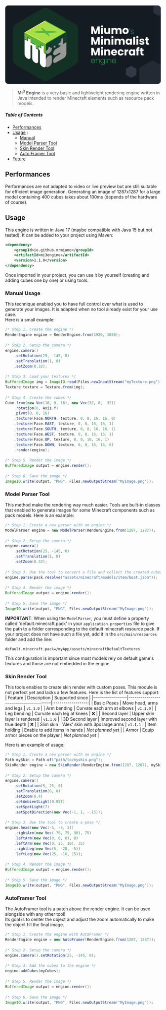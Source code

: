 ![Mi³ logo](mi3-banner.png)

> **Mi<sup>3</sup> Engine** is a very basic and lightweight rendering engine written in Java intended to render Minecraft elements such as resource pack models.

##### Table of Contents  
- [Performances](#performances)  
- [Usage](#usage) :
  - [Manual](#manual)
  - [Model Parser Tool](#modelParser)
  - [Skin Render Tool](#skinRender)
  - [Auto Framer Tool](#autoFramer)
- [Future](#future)

## Performances
<a name="performances"></a>
Performances are not adapted to video or live preview but are still suitable for efficient image generation. Generating an image of 1287x1287 for a large model containing 400 cubes takes about 100ms (depends of the hardware of course).

## Usage
<a name="usage"></a>
This engine is written in Java 17 (maybe compatible with Java 15 but not tested). It can be added to your project using Maven:
```xml
<dependency>
    <groupId>io.github.mrmiumo</groupId>
    <artifactId>mi3engine</artifactId>
    <version>1.1.0</version>
</dependency>
```
Once imported in your project, you can use it by yourself (creating and adding cubes one by one) or using tools.

### Manual Usage
<a name="manual"></a>
This technique enabled you to have full control over what is used to generate your images. It is adapted when no tool already exist for your use case.</br>
Here is a small example:

```java
/* Step 1. Create the engine */
RenderEngine engine = RenderEngine.from(1920, 1080);

/* Step 2. Setup the camera */
engine.camera()
    .setRotation(25, -145, 0)
    .setTranslation(1, 0)
    .setZoom(0.32);

/* Step 3. Load your textures */
BufferedImage img = ImageIO.read(Files.newInputStream("myTexture.png"));
Texture texture = Texture.from(img);

/* Step 4. Create the cubes */
Cube.from(new Vec(16, 0, 16), new Vec(32, 8,  32))
    .rotation(0, Axis.Y)
    .pivot(8, 0, 16)
    .texture(Face.NORTH, texture, 0, 8, 16, 16, 0)
    .texture(Face.EAST, texture, 0, 8, 16, 16, 1)
    .texture(Face.SOUTH, texture, 0, 8, 16, 16, 1)
    .texture(Face.WEST, texture, 0, 8, 16, 16, 1)
    .texture(Face.UP, texture, 0, 0, 16, 16, 1)
    .texture(Face.DOWN, texture, 0, 0, 16, 16, 0)
    .render(engine);

/* Step 5. Render the image */
BufferedImage output = engine.render();

/* Step 6. Save the image */
ImageIO.write(output, "PNG", Files.newOutputStream("MyImage.png"));
```

### Model Parser Tool
<a name="modelParser"></a>
This method make the rendering way much easier. Tools are built-in classes that enabled to generate images for some Minecraft components such as pack models. Here is an example:

```java
/* Step 1. Create a new parser with an engine */
ModelParser engine = new ModelParser(RenderEngine.from(1287, 1287));

/* Step 2. Setup the camera */
engine.camera()
    .setRotation(25, -145, 0)
    .setTranslation(1, 0)
    .setZoom(0.32);

/* Step 3. Use the tool to convert a file and collect the created cubes */
engine.parse(pack.resolve("assets/minecraft/models/item/boat.json"));

/* Step 4. Render the image */
BufferedImage output = engine.render();

/* Step 5. Save the image */
ImageIO.write(output, "PNG", Files.newOutputStream("MyImage.png"));
```
**IMPORTANT**: When using the `ModelParser`, you must define a property called 'default.minecraft.pack' in your `application.properties` file to give the path to a folder corresponding to the default minecraft resource pack. If your project does not have such a file yet, add it in the `src/main/resources` folder and add the line:
```properties
default.minecraft.pack=/myApp/assets/minecraftDefaultTextures
```
This configuration is important since most models rely on default game's textures and those are not embedded in the engine.

### Skin Render Tool
<a name="skinRender"></a>
This tools enables to create skin render with custom poses. This module is not perfect yet and lacks a few features. Here is the list of features support:
| Feature         | Description                           | Supported since   |
|-----------------|---------------------------------------|:-----------------:|
| Basic Poses     | Move head, arms and legs              | `v1.1.0`          |
| Arm bending     | Curvate each arm at elbows            | `v1.1.0`          |
| Leg bending     | Curvate each leg at knees             | :x:               |
| Second layer    | Upper skin layer is rendered          | `v1.1.0`          |
| 3D Second layer | Improved second layer with true depth | :x:               |
| Slim skin       | 'Alex' skin with 3px large arms       | `v1.1.1`          |
| Item holding    | Enable to add items in hands          | *Not planned yet* |
| Armor           | Equip armor pieces on the player      | *Not planned yet* |

Here is an example of usage:

```java
/* Step 1. Create a new parser with an engine */
Path mySkin = Path.of("path/to/myskin.png");
SkinRender engine = new SkinRender(RenderEngine.from(1287, 1287), mySkin);

/* Step 2. Setup the camera */
engine.camera()
    .setRotation(5, 25, 0)
    .setTranslation(0, 0)
    .setZoom(0.4)
    .setAmbientLight(0.05f)
    .setSpotLight(7)
    .setSpotDirection(new Vec(-1, 1, -.15));

/* Step 3. Use the tool to create a pose */
engine.head(new Vec(-5, -8, 3))
    .rightArm(new Vec(-70, 75, 30), 75)
    .leftArm(new Vec(0, 0, 0), 0)
    .leftArm(new Vec(0, 25, 10), 35)
    .rightLeg(new Vec(5, -20, -5))
    .leftLeg(new Vec(25, -10, 15));

/* Step 4. Render the image */
BufferedImage output = engine.render();

/* Step 5. Save the image */
ImageIO.write(output, "PNG", Files.newOutputStream("MyImage.png"));
```

### AutoFramer Tool
<a name="autoFramer"></a>
The AutoFramer tool is a patch above the render engine. It can be used alongside with any other tool!<br>
Its goal is to center the object and adjust the zoom automatically to make the object fill the final image.

```java
/* Step 1. Create the engine with AutoFramer */
RenderEngine engine = new AutoFramer(RenderEngine.from(1287, 1287));

/* Step 2. Setup the camera */
engine.camera().setRotation(25, -145, 0);

/* Step 3. Add the cubes to the engine */
engine.addCubes(myCubes);

/* Step 5. Render the image */
BufferedImage output = engine.render();

/* Step 6. Save the image */
ImageIO.write(output, "PNG", Files.newOutputStream("MyImage.png"));
```